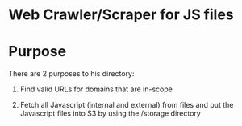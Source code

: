 # Web Crawler/Scraper for JS files

# Purpose

There are 2 purposes to his directory:

1. Find valid URLs for domains that are in-scope

2. Fetch all Javascript (internal and external) from files and put the Javascript files into S3 by using the /storage directory